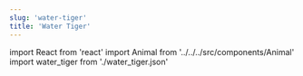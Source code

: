 ```yaml
---
slug: 'water-tiger'
title: 'Water Tiger'
---
```


import React from 'react'
import Animal from '../../../src/components/Animal'
import water_tiger from './water_tiger.json'

<Animal data={water_tiger} />
